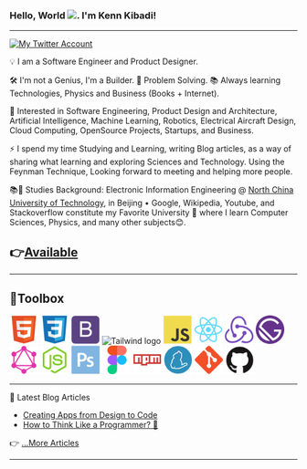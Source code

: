 ### Hello, World <img src="https://raw.githubusercontent.com/MartinHeinz/MartinHeinz/master/wave.gif" width="30px" />. I'm Kenn Kibadi!

---

[![My Twitter Account](https://img.shields.io/twitter/follow/KennKIBADI?label=Follow%20me%20on%20Twitter&style=social)](https://twitter.com/KennKIBADI)

💡 I am a Software Engineer and Product Designer.

🛠 I'm not a Genius, I'm a Builder.
🔐 Problem Solving.
📚 Always learning Technologies, Physics and Business (Books + Internet).

🎯 Interested in Software Engineering, Product Design and Architecture, Artificial Intelligence, Machine Learning, Robotics, Electrical Aircraft Design, Cloud Computing, OpenSource Projects, Startups, and Business. 

⚡ I spend my time Studying and Learning, writing Blog articles, as a way of sharing what learning and exploring Sciences and Technology. Using the Feynman Technique, Looking forward to meeting and helping more people.


📚📘 Studies Background: Electronic Information Engineering @ [North China University of Technology](http://en.ncut.edu.cn/), in Beijing • Google, Wikipedia, Youtube, and Stackoverflow constitute my Favorite University 💙 where I learn Computer Sciences, Physics, and many other subjects😊.


## 👉[Available](https://kennstack.netlify.app/hire)



--- 

## 🧰Toolbox

<img src="https://raw.githubusercontent.com/devicons/devicon/c7d326b6009e60442abc35fa45706d6f30ee4c8e/icons/html5/html5-original.svg" alt="HTML5 logo" width="50" height="50" /> <img src="https://raw.githubusercontent.com/devicons/devicon/c7d326b6009e60442abc35fa45706d6f30ee4c8e/icons/css3/css3-original.svg" alt="CSS logo" width="50" height="50" /> <img src="https://raw.githubusercontent.com/devicons/devicon/c7d326b6009e60442abc35fa45706d6f30ee4c8e/icons/bootstrap/bootstrap-plain.svg" alt="Bootstrap logo" width="50" height="50" /> <img src="https://camo.githubusercontent.com/eab4e3fe8ddae86bac8e286b490019fa69a2f57daf01ffeb38d24b2bb32d7e1c/68747470733a2f2f63646e2e776f726c64766563746f726c6f676f2e636f6d2f6c6f676f732f7461696c77696e646373732e737667" alt="Tailwind logo" width="50" height="50" /> <img src="https://raw.githubusercontent.com/devicons/devicon/c7d326b6009e60442abc35fa45706d6f30ee4c8e/icons/javascript/javascript-original.svg" alt="JS logo" width="50" height="50" /> <img src="https://raw.githubusercontent.com/devicons/devicon/c7d326b6009e60442abc35fa45706d6f30ee4c8e/icons/react/react-original.svg" alt="React logo" width="50" height="50" /> <img src="https://raw.githubusercontent.com/devicons/devicon/c7d326b6009e60442abc35fa45706d6f30ee4c8e/icons/redux/redux-original.svg" alt="Redux logo" width="50" height="50" /> <img src="https://raw.githubusercontent.com/devicons/devicon/c7d326b6009e60442abc35fa45706d6f30ee4c8e/icons/gatsby/gatsby-original.svg" alt="Gatsby logo" width="50" height="50" /> <img src="https://raw.githubusercontent.com/devicons/devicon/c7d326b6009e60442abc35fa45706d6f30ee4c8e/icons/graphql/graphql-plain.svg" alt="GraphQL logo" width="50" height="50" /> <img src="https://raw.githubusercontent.com/devicons/devicon/c7d326b6009e60442abc35fa45706d6f30ee4c8e/icons/nodejs/nodejs-plain.svg" alt="NodeJS logo" width="50" height="50" /> <img src="https://raw.githubusercontent.com/devicons/devicon/c7d326b6009e60442abc35fa45706d6f30ee4c8e/icons/photoshop/photoshop-plain.svg" alt="Photoshop logo" width="50" height="50" /> <img src="https://raw.githubusercontent.com/devicons/devicon/c7d326b6009e60442abc35fa45706d6f30ee4c8e/icons/figma/figma-original.svg" alt="Figma logo" width="50" height="50" /> <img src="https://raw.githubusercontent.com/devicons/devicon/c7d326b6009e60442abc35fa45706d6f30ee4c8e/icons/npm/npm-original-wordmark.svg" alt="npm logo" width="50" height="50" /> <img src="https://raw.githubusercontent.com/devicons/devicon/c7d326b6009e60442abc35fa45706d6f30ee4c8e/icons/yarn/yarn-original.svg" alt="yarn logo" width="50" height="50" /> <img src="https://raw.githubusercontent.com/devicons/devicon/c7d326b6009e60442abc35fa45706d6f30ee4c8e/icons/git/git-original.svg" alt="git logo" width="50" height="50" /> <img src="https://raw.githubusercontent.com/devicons/devicon/c7d326b6009e60442abc35fa45706d6f30ee4c8e/icons/github/github-original.svg" alt="Github logo" width="50" height="50" />

---

📰 Latest Blog Articles

<!-- BLOG-POST-LIST:START -->
- [Creating Apps from Design to Code](https://kennstack.hashnode.dev/creating-apps-from-design-to-code)
- [How to Think Like a Programmer? 🤔](https://kennstack.hashnode.dev/how-to-think-like-a-programmer)
<!-- BLOG-POST-LIST:END -->

👉 [...More Articles](kennstack.hashnode.dev)


---
<!-- [![Top Langs](https://github-readme-stats.vercel.app/api/top-langs/?username=kennstack01&show_icons=true&theme=radical&hide=html,css)](https://github.com/anuraghazra/github-readme-stats) -->

<!-- [![Kenn's GitHub stats](https://github-readme-stats.vercel.app/api?username=kennstack01&show_icons=true&theme=radical)](https://github.com/anuraghazra/github-readme-stats)
 -->




<!--
**KennStack01/KennStack01** is a ✨ _special_ ✨ repository because its `README.md` (this file) appears on your GitHub profile.




Here are some ideas to get you started:

- 🔭 I’m currently working on ...
- 🌱 I’m currently learning ...
- 👯 I’m looking to collaborate on ...
- 🤔 I’m looking for help with ...
- 💬 Ask me about ...
- 📫 How to reach me: ...
- ⚡ Fun fact: ...
-->
